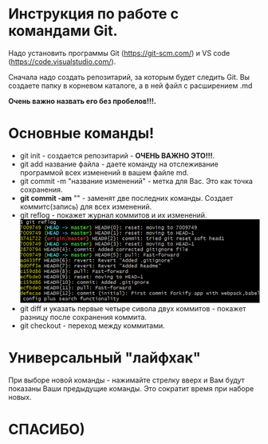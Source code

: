 # Инструкция по работе с командами Git.
Надо установить программы Git (https://git-scm.com/) и VS code (https://code.visualstudio.com/).


Сначала надо создать репозитарий, за которым будет следить Git. Вы создаете папку в корневом каталоге, а в ней файл с расширением .md 

**Очень важно назвать его без пробелов!!!.**

# Основные команды!
* git init  - создается репозитарий - **ОЧЕНЬ ВАЖНО ЭТО!!!**.
* git add название файла - даете команду на отслеживание программой всех изменений в вашем файле md.
* git commit -m "название изменений" - метка для Вас. Это как точка сохранения.
* __git commit -am__ "" - заменят две последних команды. Создает коммитс(запись) для всех изменений. 
* git reflog - покажет журнал коммитов и их изменений.
![пример вывода после команды](reflog.png)
* git diff и указать первые четыре сивола двух коммитов - покажет разницу после сохранения коммита.
* git checkout  - переход между коммитами.
# Универсальный "лайфхак"
При выборе новой команды - нажимайте стрелку вверх и Вам будут показаны Ваши предыдущие команды. Это сократит время при наборе новых.

# СПАСИБО)